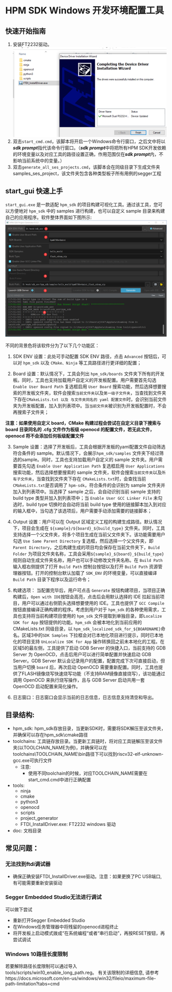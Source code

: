 # HPM SDK Windows 开发环境配置工具

## 快速开始指南
1. 安装FT2232驱动。
![驱动安装](doc/img/ftdi_install.png)
1. 双击`start_cmd.cmd`，该脚本将开启一个Windows命令行窗口，之后文中将以***sdk prompt***指代该命令行窗口。（***sdk prompt***中将把所有HPM SDK开发依赖的环境变量以及对应工具的路径设置正确，作用范围仅在***sdk prompt***内，不影响当前系统中的变量。）
1. 双击`generate_all_ses_projects.cmd`，该脚本会在同级目录下生成文件夹samples_ses_project，该文件夹包含各种类型板子所有用例的segger工程

## start_gui 快速上手
`start_gui.exe` 是一款适配 `hpm_sdk` 的项目构建可视化工具。通过该工具，您可以方便地对 `hpm_sdk` 中的 samples 进行构建，也可以自定义 sample 目录来构建自己的应用程序。软件整体界面如下图所示:
![start_gui](doc/img/start_gui.png)

不同的背景色将该软件分为了以下几个功能区：

1. SDK ENV 设置：此处可手动配置 SDK ENV 路径，点击 `Advanced` 按钮后，可以对 `hpm_sdk` 以及 `CMake、Ninja` 等工具路径进行更详细的配置；

2. Board 设置：默认情况下，工具会列出 `hpm_sdk/boards` 文件夹下所有的开发板。同时，工具也支持加载用户自定义的开发板配置。用户需要首先勾选 `Enable User Board Path` 复选框启用 `User Board` 搜索功能，然后选择想要搜索的开发板文件夹，软件会搜索`当前文件夹`以及`第一级子文件夹`，当查找到文件夹下存在`CMakeLists.txt 以及 与文件夹同名的 yaml 配置文件`时，会识别当前文件夹为开发板配置，加入到列表项中。当`当前文件夹`被识别为开发板配置时，不会再搜索子文件夹；

**注意：如果使用自定义 board，CMake 构建过程会尝试在自定义目录下搜索与 board 目录同名的 .cfg 文件作为板级 openocd 的配置文件，若无此文件，openocd 将不会添加任何板级配置文件**

3. Sample 设置：选择了开发板后，工具会根据开发板的yaml配置文件自动筛选符合条件的 sample。默认情况下，会展示`hpm_sdk/samples` 文件夹下经过筛选的sample。同时，工具也支持加载用户自定义的 sample 文件夹。用户需要首先勾选 `Enable User Application Path` 复选框启用 `User Applications` 搜索功能，然后选择想要搜索的 sample 文件夹，软件会搜索`当前文件夹`以及`所有子文件夹`，当查找到文件夹下存在 `CMakeLists.txt`时，会查找当前`CMakeLists.txt`是否调用了 `hpm-sdk`，符合条件的会识别为 sample 文件夹并加入到列表项中。当选择了 sample 之后，会自动识别当前 sample 支持的 build type 类型并加入到列表项中；当 `Enable User GCC Linker File` 未勾选时，build type 切换时会自动将当前 build type 使用的链接脚本加入到对应的输入框中，当勾选了该选项后，用户需要手动添加需要的链接脚本；

4. Output 设置：用户可以在 Output 区域定义工程的构建生成路径。默认情况下，项目会生成在 `${sample}/${board}_${build_type}` 文件夹。同时，工具支持选择一个父文件夹，将多个项目生成在当前父文件夹下。该功能需要用户勾选 `Use Same Parent Directory` 复选框，然后选择一个父文件夹，即 `Parent Directory`，之后构建生成的项目均会保存在当前文件夹下，`Build Folder` 为项目文件夹名称，工具会采用`${sample}_${board}_${build_type}`规则自动生成文件夹名称，用户也可以手动修改文件夹名称。在 `Build Path` 输入框右侧提供了打开 `Build Path` 控制台按钮以及打开 `Build Path` 资源管理器按钮。打开的控制台默认加载了 `SDK_ENV` 的环境变量，可以直接编译 `Build Path` 目录下程序以及运行命令；

5. 构建选项： 当配置完毕后，用户可点击 `Generate` 按钮构建项目，当项目正确构建后，`Open with IDE`按钮会高亮，点击后会用默认选择的 IDE 拉起当前项目，用户可以通过右侧箭头选择想要使用的 IDE。工具也提供了 `GCC Compile` 按钮直接编译正确构建的程序。考虑到用户对于 `hpm_sdk` 的各种使用需求，工具也支持将当前构建项目使用的 `hpm_sdk` 文件提取到单独目录，即`Localize SDK for App` 按钮提供的功能。`hpm_sdk` 会被本地化到当前应用的 CMakeLists.txt 同级目录，以 `hpm_sdk_localized_sdk_for_${BOARDNAME}`命名。区域3中的`SDK Samples` 下拉框会对已本地化项目进行提示，同时已本地化的项目支持 `UnLocalize SDK for App` 操作转换回之前未本地化的工程。在区域5的最左侧，工具提供了启动 GDB Server 的快捷入口，当前支持的 GDB Server 为 OpenOCD，点击后用户可以进行简单配置并快速启动 GDB Server。GDB Server 默认会记录用户的配置，配置完成下次可直接启动，但当用户切换 `board` 后，再次启动 OpenOCD 需要重新配置。同时，工具也提供了FLASH镜像烧写快速烧写功能（不支持RAM镜像直接烧写），该功能通过调用 OpenOCD 来执行烧写操作，且与 GDB Server 启动共用一套 OpenOCD 启动配置来简化操作。

6. 日志窗口：日志窗口会显示当前的日志信息，日志信息支持清空和导出。


## 目录结构:
- hpm_sdk: hpm_sdk存放目录，当更新SDK时，需要将SDK解压至该文件夹，并确保可以存在hpm_sdk\cmake路径
- toolchains: 工具链存放目录。当更新工具链时，将对应工具链解压至该文件夹(以TOOLCHAIN_NAME为例)，并确保可以在toolchains\TOOLCHAIN_NAME\bin路径下可以找到riscv32-elf-unknown-gcc.exe可执行文件
  - 注意:
    - 使用不同toolchain的时候，对应TOOLCHAIN_NAME需要在start_cmd.cmd中进行正确配置
- tools:
  - ninja
  - cmake
  - python3
  - openocd
  - scripts
  - project_generator
  - FTDI_InstallDriver.exe: FT2232 windows 驱动
- doc: 文档目录

## 常见问题：
### 无法找到ftdi调试器
  - 确保正确安装FTDI_InstallDriver.exe驱动。注意：如果更换了PC USB端口, 有可能需要重新安装驱动
### Segger Embedded Studio无法进行调试
  可以做下尝试
  - 重新打开Segger Embedded Studio
  - 在Windows任务管理器中将残留的openocd进程终止
  - 将开发板上启动模式拨成“在系统编程“或者“串行启动”，再按RESET按钮，再尝试调试
### Windows 10路径长度限制
  若要解除路径长度限制可以通过导入tools/scripts/win10_enable_long_path.reg。 有关该限制的详细信息, 请参考https://docs.microsoft.com/en-us/windows/win32/fileio/maximum-file-path-limitation?tabs=cmd
